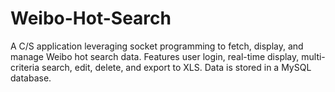 # Weibo-Hot-Search
A C/S application leveraging socket programming to fetch, display, and manage Weibo hot search data. Features user login, real-time display, multi-criteria search, edit, delete, and export to XLS. Data is stored in a MySQL database.
